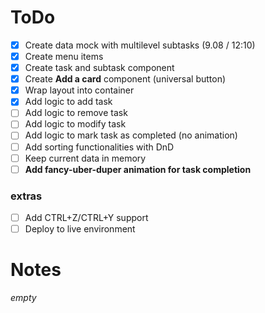 # ToDo
- [x] Create data mock with multilevel subtasks (9.08 / 12:10)
- [x] Create menu items
- [x] Create task and subtask component
- [x] Create **Add a card** component (universal button)
- [x] Wrap layout into container
- [x] Add logic to add task
- [ ] Add logic to remove task
- [ ] Add logic to modify task
- [ ] Add logic to mark task as completed (no animation)
- [ ] Add sorting functionalities with DnD
- [ ] Keep current data in memory
- [ ] **Add fancy-uber-duper animation for task completion**

### extras
- [ ] Add CTRL+Z/CTRL+Y support
- [ ] Deploy to live environment

# Notes

*empty*